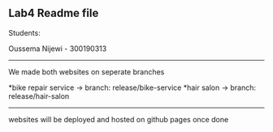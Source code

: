 Lab4 Readme file
-----------------------------------------------
Students:

Oussema Nijewi - 300190313

-----------------------------------------------
We made both websites on seperate branches

*bike repair service -> branch: release/bike-service
*hair salon -> branch: release/hair-salon

------------------------------------------------
websites will be deployed and hosted on github pages once done